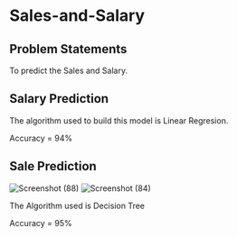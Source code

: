 # Sales-and-Salary

## Problem Statements
To predict the Sales and Salary.

## Salary Prediction

The algorithm used to build this model is Linear Regresion.

Accuracy = 94%

## Sale Prediction

![Screenshot (88)](https://user-images.githubusercontent.com/54364376/139220109-093ee4b1-6e4d-4c7e-93bc-31f393e7331b.png)
![Screenshot (84)](https://user-images.githubusercontent.com/54364376/139202584-59df55bd-9adc-4178-b293-1b4d2a6a2fdb.png)


The Algorithm used is Decision Tree

Accuracy = 95%

